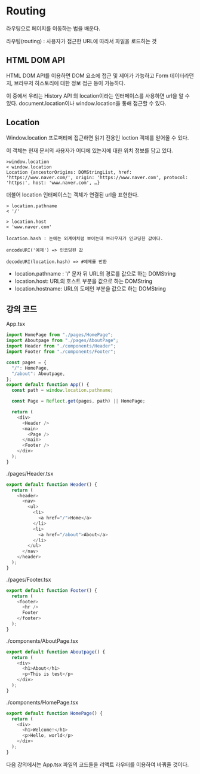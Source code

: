 # Routing

라우팅으로 페이지를 이동하는 법을 배운다.

라우팅(routing) : 사용자가 접근한 URL에 따라서 파일을 로드하는 것

## HTML DOM API

HTML DOM API를 이용하면 DOM 요소에 접근 및 제어가 가능하고 Form 데이터라던지, 브라우저 히스토리에 대한 정보 접근 등이 가능하다.

이 중에서 우리는 History API 의 location이라는 인터페이스를 사용하면 url을 알 수 있다. document.location이나 window.location을 통해 접근할 수 있다.

## Location

Window.location 프로퍼티에 접근하면 읽기 전용인 loction 객체를 얻어올 수 있다.

이 객체는 현재 문서의 사용자가 어디에 있는지에 대한 위치 정보를 담고 있다.

```text
>window.location
< window.location
Location {ancestorOrigins: DOMStringList, href: 'https://www.naver.com/', origin: 'https://www.naver.com', protocol: 'https:', host: 'www.naver.com', …}
```

더불어 location 인터페이스는 객체가 연결된 url을 표현한다.

```text
> location.pathname
< '/'

> location.host
< 'www.naver.com'

location.hash : 눈에는 외계어처럼 보이는데 브라우저가 인코딩한 값이다.

encodeURI('예제') => 인코딩된 값

decodeURI(location.hash) => #예제를 반환
```

- location.pathname : '/' 문자 뒤 URL의 경로를 값으로 하는 DOMString
- location.host: URL의 호스트 부분을 값으로 하는 DOMString
- location.hostname: URL의 도메인 부분을 값으로 하는 DOMString

## 강의 코드

App.tsx

```javascript
import HomePage from "./pages/HomePage";
import Aboutpage from "./pages/AboutPage";
import Header from "./components/Header";
import Footer from "./components/Footer";

const pages = {
  "/": HomePage,
  "/about": Aboutpage,
};
export default function App() {
  const path = window.location.pathname;

  const Page = Reflect.get(pages, path) || HomePage;

  return (
    <div>
      <Header />
      <main>
        <Page />
      </main>
      <Footer />
    </div>
  );
}
```

./pages/Header.tsx

```javascript
export default function Header() {
  return (
    <header>
      <nav>
        <ul>
          <li>
            <a href="/">Home</a>
          </li>
          <li>
            <a href="/about">About</a>
          </li>
        </ul>
      </nav>
    </header>
  );
}
```

./pages/Footer.tsx

```javascript
export default function Footer() {
  return (
    <footer>
      <hr />
      Footer
    </footer>
  );
}
```

./components/AboutPage.tsx

```javascript
export default function Aboutpage() {
  return (
    <div>
      <h1>About</h1>
      <p>This is test</p>
    </div>
  );
}
```

./components/HomePage.tsx

```javascript
export default function HomePage() {
  return (
    <div>
      <h1>Welcome!</h1>
      <p>Hello, world</p>
    </div>
  );
}
```

다음 강의에서는 App.tsx 파일의 코드들을 리액트 라우터를 이용하여 바꿔줄 것이다.
